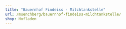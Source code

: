 ```yaml
---
title: "Bauernhof Findeiss - Milchtankstelle"
url: /muenchberg/bauernhof-findeiss-milchtankstelle/
shop: Hofladen
---
```

